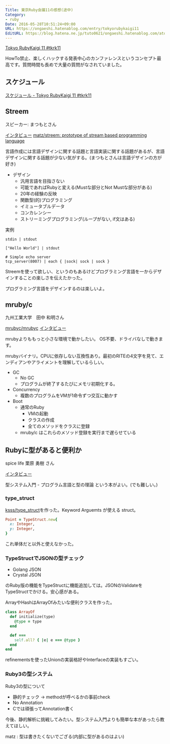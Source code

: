 ```yaml
---
Title: 東京Ruby会議11の感想(途中)
Category:
- ruby
Date: 2016-05-28T10:51:24+09:00
URL: https://ongaeshi.hatenablog.com/entry/tokyorubykaigi11
EditURL: https://blog.hatena.ne.jp/tuto0621/ongaeshi.hatenablog.com/atom/entry/6653812171398528333
---
```


[Tokyo RubyKaigi 11 #tkrk11](http://regional.rubykaigi.org/tokyo11/)

HowTo禁止、楽しくハックする発表中心のカンファレンスというコンセプト最高です。質問時間も長めで大量の質問がなされていました。

## スケジュール
[スケジュール - Tokyo RubyKaigi 11 #tkrk11](http://regional.rubykaigi.org/tokyo11/schedule/)

## Streem
スピーカー: まつもとさん

[インタビュー](http://regional.rubykaigi.org/tokyo11/interview/matz/)
[matz/streem: prototype of stream based programming language](https://github.com/matz/streem)

言語作成には言語デザインに関する話題と言語実装に関する話題があるが、言語デザインに関する話題が少ない気がする。(まつもとさんは言語デザインの方が好き) 

- デザイン
  - 汎用言語を目指さない
  - 可能であればRubyと変える(Mustな部分とNot Mustな部分がある)
  - 20年の経験の反映
  - 関数型(的)プログラミング
  - イミュータブルデータ
  - コンカレンシー
  - ストリーミングプログラミング(ループがない, if文はある)

実例

```
stdin | stdout
```

```
["Hello World"] | stdout
```

```
# Simple echo server
tcp_server(8007) | each { |sock| sock | sock }
```

Streemを使って欲しい、というのもあるけどプログラミング言語を一からデザインすることの楽しさを伝えたかった。

プログラミング言語をデザインするのは楽しいよ。

## mruby/c
九州工業大学　田中 和明さん

[mrubyc/mrubyc](https://github.com/mrubyc/mrubyc)
[インタビュー](http://regional.rubykaigi.org/tokyo11/interview/kaz0505/)

mrubyよりももっと小さな環境で動かしたい。
OS不要、ドライバなしで動きます。

mrubyバイナリ。CPUに依存しない互換性あり。最初のRITEの4文字を見て、エンディアンやアライメントを理解しているらしい。

- GC
  - No GC
  - プログラムが終了するたびにメモリ初期化する。
- Concurrency
  - 複数のプログラムをVMが1命令ずつ交互に動かす
- Boot
  - 通常のRuby
    - VMの起動
    - クラスの作成
    - 全てのメソッドをクラスに登録
  - mruby/c はこれらのメソッド登録を実行まで遅らせている 

## Rubyに型があると便利か
spice life 栗原 勇樹 さん

[インタビュー](http://regional.rubykaigi.org/tokyo11/interview/ksss/)

型システム入門 - プログラム言語と型の理論 という本がよい。(でも難しい。)

### type_struct
[ksss/type_struct](https://github.com/ksss/type_struct)を作った。Keyword Arguemts が使える struct。

```ruby
Point = TypeStruct.new{
  x: Integer,
  y: Integer,
}
```

これ単体だと以外と使えなかった。

### TypeStructでJSONの型チェック
- Golang JSON
- Crystal JSON

のRuby版の機能をTypeStructに機能追加しては。JSONのValidateをTypeStructでかける。安心感がある。

ArrayやHashはArrayOfみたいな便利クラスを作った。

```ruby
class ArrayOf
  def initialize(type)
    @type = type
  end

  def ===
    self.all? { |e| e === @type }
  end
end
```

refinementsを使ったUnionの実装格好やInterfaceの実装もすごい。

### Ruby3の型システム
Ruby3の型について

- 静的チェック -> methodが呼べるかの事前check
- No Annotation
- Cでは頑張ってAnnotation書く

今後、静的解析に挑戦してみたい。型システム入門よりも簡単な本があったら教えてほしい。

matz : 型は書きたくないでござる(内部に型があるのはよい)
